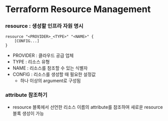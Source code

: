 Terraform Resource Management
=====================

### resource : 생성할 인프라 자원 명시
```
resource "<PROVIDER>_<TYPE>" "<NAME>" {
    [CONFIG...]
}
```
* PROVIDER : 클라우드 공급 업체
* TYPE : 리소스 유형
* NAME : 리소스를 참조할 수 있는 식별자
* CONFIG : 리소스를 생성할 때 필요한 설정값
    * 하나 이상의 argument로 구성됨

### attribute 참조하기
* resource 블록에서 선언한 리소스 이름의 attribute를 참조하여 새로운 resource 블록 생성이 가능